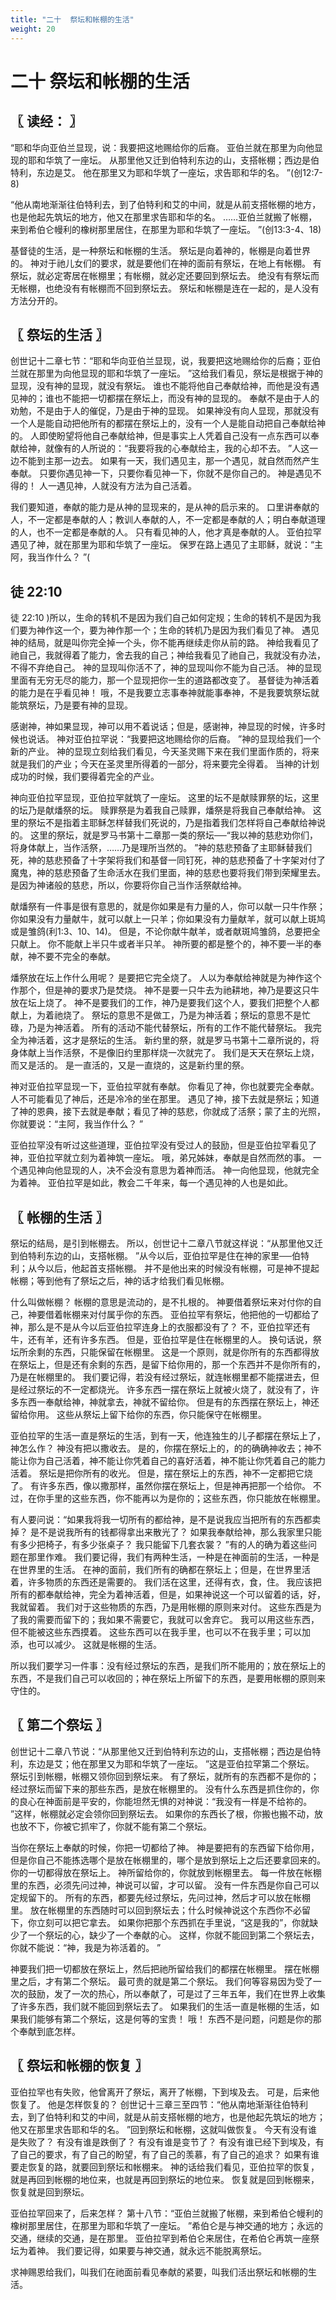 ```yaml
---
title: "二十  祭坛和帐棚的生活"
weight: 20
---
```


# 二十 祭坛和帐棚的生活


## 〖 读经： 〗

“耶和华向亚伯兰显现，说：我要把这地赐给你的后裔。
亚伯兰就在那里为向他显现的耶和华筑了一座坛。
从那里他又迁到伯特利东边的山，支搭帐棚；西边是伯特利，东边是艾。
他在那里又为耶和华筑了一座坛，求告耶和华的名。
”(创12:7-8)

“他从南地渐渐往伯特利去，到了伯特利和艾的中间，就是从前支搭帐棚的地方，也是他起先筑坛的地方，他又在那里求告耶和华的名。
……亚伯兰就搬了帐棚，来到希伯仑幔利的橡树那里居住，在那里为耶和华筑了一座坛。
”(创13:3-4、18)

基督徒的生活，是一种祭坛和帐棚的生活。
祭坛是向着神的，帐棚是向着世界的。
神对于祂儿女们的要求，就是要他们在神的面前有祭坛，在地上有帐棚。
有祭坛，就必定寄居在帐棚里；有帐棚，就必定还要回到祭坛去。
绝没有有祭坛而无帐棚，也绝没有有帐棚而不回到祭坛去。
祭坛和帐棚是连在一起的，是人没有方法分开的。

## 〖 祭坛的生活 〗

创世记十二章七节：“耶和华向亚伯兰显现，说，我要把这地赐给你的后裔；亚伯兰就在那里为向他显现的耶和华筑了一座坛。
”这给我们看见，祭坛是根据于神的显现，没有神的显现，就没有祭坛。
谁也不能将他自己奉献给神，而他是没有遇见神的；谁也不能把一切都摆在祭坛上，而没有神的显现的。
奉献不是由于人的劝勉，不是由于人的催促，乃是由于神的显现。
如果神没有向人显现，那就没有一个人是能自动把他所有的都摆在祭坛上的，没有一个人是能自动把自己奉献给神的。
人即使盼望将他自己奉献给神，但是事实上人凭着自己没有一点东西可以奉献给神，就像有的人所说的：“我要将我的心奉献给主，我的心却不去。
”人这一边不能到主那一边去。
如果有一天，我们遇见主，那一个遇见，就自然而然产生奉献。
只要你遇见神一下，只要你看见神一下，你就不是你自己的。
神是遇见不得的！
人一遇见神，人就没有方法为自己活着。

我们要知道，奉献的能力是从神的显现来的，是从神的启示来的。
口里讲奉献的人，不一定都是奉献的人；教训人奉献的人，不一定都是奉献的人；明白奉献道理的人，也不一定都是奉献的人。
只有看见神的人，他才真是奉献的人。
亚伯拉罕遇见了神，就在那里为耶和华筑了一座坛。
保罗在路上遇见了主耶稣，就说：“主阿，我当作什么？
”(

## 徒 22:10

徒 22:10
)所以，生命的转机不是因为我们自己如何定规；生命的转机不是因为我们要为神作这一个，要为神作那一个；生命的转机乃是因为我们看见了神。
遇见神的结局，就是叫你完全掉一个头，你不能再继续走你从前的路。
神给我看见了祂自己，我就得着了能力，舍去我的自己；神给我看见了祂自己，我就没有办法，不得不弃绝自己。
神的显现叫你活不了，神的显现叫你不能为自己活。
神的显现里面有无穷无尽的能力，那一个显现把你一生的道路都改变了。
基督徒为神活着的能力是在乎看见神！
哦，不是我要立志事奉神就能事奉神，不是我要筑祭坛就能筑祭坛，乃是要有神的显现。

感谢神，神如果显现，神可以用不着说话；但是，感谢神，神显现的时候，许多时候也说话。
神对亚伯拉罕说：“我要把这地赐给你的后裔。
”神的显现给我们一个新的产业。
神的显现立刻给我们看见，今天圣灵赐下来在我们里面作质的，将来就是我们的产业；今天在圣灵里所得着的一部分，将来要完全得着。
当神的计划成功的时候，我们要得着完全的产业。

神向亚伯拉罕显现，亚伯拉罕就筑了一座坛。
这里的坛不是献赎罪祭的坛，这里的坛乃是献燔祭的坛。
赎罪祭是为着我自己赎罪，燔祭是将我自己奉献给神。
这里的祭坛不是指着主耶稣怎样替我们死说的，乃是指着我们怎样将自己奉献给神说的。
这里的祭坛，就是罗马书第十二章那一类的祭坛──“我以神的慈悲劝你们，将身体献上，当作活祭，……乃是理所当然的。
”神的慈悲预备了主耶稣替我们死，神的慈悲预备了十字架将我们和基督一同钉死，神的慈悲预备了十字架对付了魔鬼，神的慈悲预备了生命活水在我们里面，神的慈悲也要将我们带到荣耀里去。
是因为神诸般的慈悲，所以，你要将你自己当作活祭献给神。

献燔祭有一件事是很有意思的，就是你如果是有力量的人，你可以献一只牛作祭；你如果没有力量献牛，就可以献上一只羊；你如果没有力量献羊，就可以献上斑鸠或是雏鸽(利1:3、10、14)。
但是，不论你献牛献羊，或者献斑鸠雏鸽，总要把全只献上。
你不能献上半只牛或者半只羊。
神所要的都是整个的，神不要一半的奉献，神不要不完全的奉献。

燔祭放在坛上作什么用呢？
是要把它完全烧了。
人以为奉献给神就是为神作这个作那个，但是神的要求乃是焚烧。
神不是要一只牛去为祂耕地，神乃是要这只牛放在坛上烧了。
神不是要我们的工作，神乃是要我们这个人，要我们把整个人都献上，为着祂烧了。
祭坛的意思不是做工，乃是为神活着；祭坛的意思不是忙碌，乃是为神活着。
所有的活动不能代替祭坛，所有的工作不能代替祭坛。
我完全为神活着，这才是祭坛的生活。
新约里的祭，就是罗马书第十二章所说的，将身体献上当作活祭，不是像旧约里那样烧一次就完了。
我们是天天在祭坛上烧，而又是活的。
是一直活的，又是一直烧的，这是新约里的祭。

神对亚伯拉罕显现一下，亚伯拉罕就有奉献。
你看见了神，你也就要完全奉献。
人不可能看见了神后，还是冷冷的坐在那里。
遇见了神，接下去就是祭坛；知道了神的恩典，接下去就是奉献；看见了神的慈悲，你就成了活祭；蒙了主的光照，你就要说：“主阿，我当作什么？
”

亚伯拉罕没有听过这些道理，亚伯拉罕没有受过人的鼓励，但是亚伯拉罕看见了神，亚伯拉罕就立刻为着神筑一座坛。
哦，弟兄姊妹，奉献是自然而然的事。
一个遇见神向他显现的人，决不会没有意思为着神而活。
神一向他显现，他就完全为着神。
亚伯拉罕是如此，教会二千年来，每一个遇见神的人也是如此。

## 〖 帐棚的生活 〗

祭坛的结局，是引到帐棚去。
所以，创世记十二章八节就这样说：“从那里他又迁到伯特利东边的山，支搭帐棚。
”从今以后，亚伯拉罕是住在神的家里──伯特利；从今以后，他起首支搭帐棚。
并不是他出来的时候没有帐棚，可是神不提起帐棚；等到他有了祭坛之后，神的话才给我们看见帐棚。

什么叫做帐棚？
帐棚的意思是流动的，是不扎根的。
神要借着祭坛来对付你的自己，神要借着帐棚来对付属乎你的东西。
亚伯拉罕有祭坛，他把他的一切都给了神，那么是不是从今以后亚伯拉罕连身上的衣服都没有了？
不，亚伯拉罕还有牛，还有羊，还有许多东西。
但是，亚伯拉罕是住在帐棚里的人。
换句话说，祭坛所余剩的东西，只能保留在帐棚里。
这是一个原则，就是你所有的东西都得放在祭坛上，但是还有余剩的东西，是留下给你用的，那一个东西并不是你所有的，乃是在帐棚里的。
我们要记得，若没有经过祭坛，就连帐棚里都不能摆进去，但是经过祭坛的不一定都烧光。
许多东西一摆在祭坛上就被火烧了，就没有了，许多东西一奉献给神，神就拿去，神就不留给你。
但是有的东西摆在祭坛上，神还留给你用。
这些从祭坛上留下给你的东西，你只能保守在帐棚里。

亚伯拉罕的生活一直是祭坛的生活，到有一天，他连独生的儿子都摆在祭坛上了，神怎么作？
神没有把以撒收去。
是的，你摆在祭坛上的，的的确确神收去；神不能让你为自己活着，神不能让你凭着自己的喜好活着，神不能让你凭着自己的能力活着。
祭坛是把你所有的收光。
但是，摆在祭坛上的东西，神不一定都把它烧了。
有许多东西，像以撒那样，虽然你摆在祭坛上，但是神再把那一个给你。
不过，在你手里的这些东西，你不能再以为是你的；这些东西，你只能放在帐棚里。

有人要问说：“如果我将我一切所有的都给神，是不是说我应当把所有的东西都卖掉？
是不是说我所有的钱都得拿出来散光了？
如果我奉献给神，那么我家里只能有多少把椅子，有多少张桌子？
我只能留下几套衣裳？
”有的人的确为着这些问题在那里作难。
我们要记得，我们有两种生活，一种是在神面前的生活，一种是在世界里的生活。
在神的面前，我们所有的确都在祭坛上；但是，在世界里活着，许多物质的东西还是需要的。
我们活在这里，还得有衣，食，住。
我应该把所有的都奉献给神，完全为着神活着，但是，如果神说这一个可以留着的话，好，我就留着。
我们对于这些物质的东西，乃是用帐棚的原则来对付。
这些东西是为了我的需要而留下的；我如果不需要它，我就可以舍弃它。
我可以用这些东西，但不能被这些东西摸着。
这些东西可以在我手里，也可以不在我手里；可以加添，也可以减少。
这就是帐棚的生活。

所以我们要学习一件事：没有经过祭坛的东西，是我们所不能用的；放在祭坛上的东西，不是我们自己可以收回的；神在祭坛上所留下的东西，是要用帐棚的原则来守住的。

## 〖 第二个祭坛 〗

创世记十二章八节说：“从那里他又迁到伯特利东边的山，支搭帐棚；西边是伯特利，东边是艾；他在那里又为耶和华筑了一座坛。
”这是亚伯拉罕第二个祭坛。
祭坛引到帐棚，帐棚又领你回到祭坛来。
有了祭坛，就所有的东西都不是你的；经过祭坛而留下来的那些东西，是放在帐棚里的。
没有什么东西是抓住你的，你的良心在神面前是平安的，你能坦然无惧的对神说：“我没有一样是不给祢的。
”这样，帐棚就必定会领你回到祭坛去。
如果你的东西长了根，你搬也搬不动，放也放不下，你被它抓牢了，你就不能有第二个祭坛。

当你在祭坛上奉献的时候，你把一切都给了神。
神是要把有的东西留下给你用，但是你自己不能拣选哪个是放在帐棚里的，哪个是放到祭坛上之后还要拿回来的。
你的一切都得放在祭坛上。
神所留给你的，你就放到帐棚里去。
每一件放在帐棚里的东西，必须先问过神，神说可以留，才可以留。
没有一件东西是你自己可以定规留下的。
所有的东西，都要先经过祭坛，先问过神，然后才可以放在帐棚里。
放在帐棚里的东西随时可以回到祭坛去；什么时候神说这个东西你不必留下，你立刻可以把它拿去。
如果你把那个东西抓在手里说，“这是我的”，你就缺少了一个祭坛的心，缺少了一个奉献的心。
这样，你就不能回到第二个祭坛去，你就不能说：“神，我是为祢活着的。
”

神要我们把一切都放在祭坛上，然后把祂所留给我们的都摆在帐棚里。
摆在帐棚里之后，才有第二个祭坛。
最可贵的就是第二个祭坛。
我们何等容易因为受了一次的鼓励，发了一次的热心，所以奉献了，可是过了三年五年，我们在世界上收集了许多东西，我们就不能回到祭坛去了。
如果我们的生活一直是帐棚的生活，如果我们能够有第二个祭坛，这是何等的宝贵！
哦！
东西不是问题，问题是你的那个奉献到底怎样。

## 〖 祭坛和帐棚的恢复 〗

亚伯拉罕也有失败，他曾离开了祭坛，离开了帐棚，下到埃及去。
可是，后来他恢复了。
他是怎样恢复的？
创世记十三章三至四节：“他从南地渐渐往伯特利去，到了伯特利和艾的中间，就是从前支搭帐棚的地方，也是他起先筑坛的地方；他又在那里求告耶和华的名。
”回到祭坛和帐棚，这就叫做恢复。
今天有没有谁是失败了？
有没有谁是跌倒了？
有没有谁是变节了？
有没有谁已经下到埃及，有了自己的要求，有了自己的盼望，有了自己的羡慕，有了自己的追求？
如果有谁要走恢复的路，就要回到祭坛和帐棚来。
神的话给我们看见，亚伯拉罕的恢复，就是再回到帐棚的地位来，也就是再回到祭坛的地位来。
恢复就是回到帐棚来，恢复就是回到祭坛。

亚伯拉罕回来了，后来怎样？
第十八节：“亚伯兰就搬了帐棚，来到希伯仑幔利的橡树那里居住，在那里为耶和华筑了一座坛。
”希伯仑是与神交通的地方；永远的交通，继续的交通，是在那里。
亚伯拉罕到希伯仑来居住，在希伯仑再筑一座祭坛为着神。
我们要记得，如果要与神交通，就永远不能脱离祭坛。

求神赐恩给我们，叫我们在祂面前看见奉献的紧要，叫我们活出祭坛和帐棚的生活。
